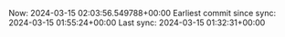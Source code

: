 Now: 2024-03-15 02:03:56.549788+00:00 Earliest commit since sync: 2024-03-15 01:55:24+00:00 Last sync: 2024-03-15 01:32:31+00:00
